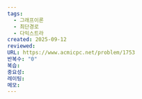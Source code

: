 ```yaml
---
tags:
  - 그래프이론
  - 최단경로
  - 다익스트라
created: 2025-09-12
reviewed:
URL: https://www.acmicpc.net/problem/1753
반복수: "0"
복습:
중요성:
레이팅:
메모:
---
```

